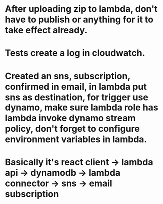 # After uploading zip to lambda, don't have to publish or anything for it to take effect already.

# Tests create a log in cloudwatch.

# Created an sns, subscription, confirmed in email, in lambda put sns as destination, for trigger use dynamo, make sure lambda role has lambda invoke dynamo stream policy, don't forget to configure environment variables in lambda.

# Basically it's react client -> lambda api -> dynamodb -> lambda connector -> sns -> email subscription